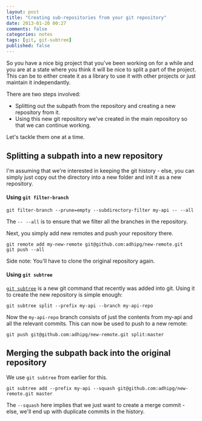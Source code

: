 ```yaml
---
layout: post
title: "Creating sub-repositories from your git repository"
date: 2013-01-20 00:27
comments: false
categories: notes
tags: [git, git-subtree]
published: false
---
```


So you have a nice big project that you've been working on for a while and you
are at a state where you think it will be nice to split a part of the project.
This can be to either create it as a library to use it with other projects or
just maintain it independantly.

There are two steps involved:

* Splitting out the subpath from the repository and creating a new repository
  from it.
* Using this new git repository we've created in the main repository so that we
  can continue working.

Let's tackle them one at a time.

## Splitting a subpath into a new repository

I'm assuming that we're interested in keeping the git history - else, you can
simply just copy out the directory into a new folder and init it as a new
repository.

#### Using `git filter-branch`

```
git filter-branch --prune=empty --subdirectory-filter my-api -- --all
```

The `-- --all` is to ensure that we filter all the branches in the repository.

Next, you simply add new remotes and push your repository there.

```
git remote add my-new-remote git@github.com:adhipg/new-remote.git
git push --all
```

Side note: You'll have to clone the original repository again.

#### Using `git subtree`

[`git subtree`](https://github.com/gitster/git/blob/634392b26275fe5436c0ea131bc89b46476aa4ae/contrib/subtree/git-subtree.txt)
is a new git command that recently was added into git. Using it to create the
new repository is simple enough:

```
git subtree split --prefix my-api --branch my-api-repo
```

Now the `my-api-repo` branch consists of just the contents from my-api and all
the relevant commits. This can now be used to push to a new remote:

```
git push git@github.com:adhipg/new-remote.git split:master
```

## Merging the subpath back into the original repository

We use `git subtree` from earlier for this.

```
git subtree add --prefix my-api --squash git@github.com:adhipg/new-remote.git master
```

The `--squash` here implies that we just want to create a merge commit - else,
we'll end up with  duplicate commits in the history.


